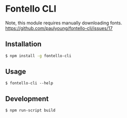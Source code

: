 # Fontello CLI

Note, this module requires manually downloading fonts. https://github.com/paulyoung/fontello-cli/issues/17

## Installation
```sh
$ npm install -g fontello-cli
```

## Usage
```
$ fontello-cli --help
```

## Development
```
$ npm run-script build
```
